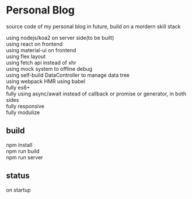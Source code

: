 # Personal Blog
source code of my personal blog in future, build on a mordern skill stack  

using nodejs/koa2 on server side(to be built)  
using react on frontend  
using material-ui on frontend  
using flex layout  
using fetch api instead of xhr  
using mock system to offline debug  
using self-build DataController to manage data tree  
using webpack HMR
using babel  
fully es6+  
fully using async/await instead of callback or promise or generator, in both sides  
fully responsive  
fully modulize    

## build 
npm install  
npm run build  
npm run server  

## status
on startup  

